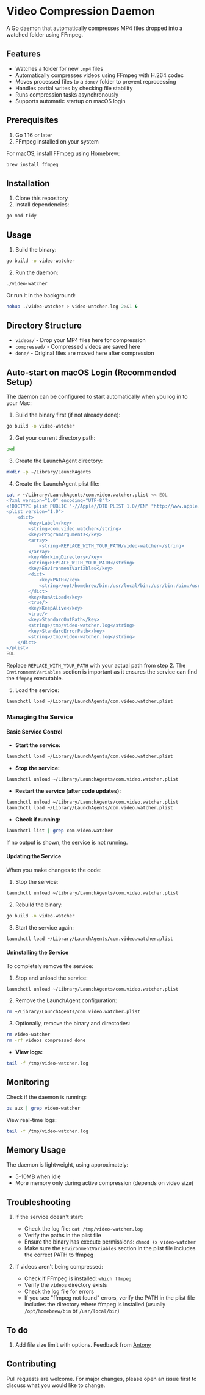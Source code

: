 # Video Compression Daemon

A Go daemon that automatically compresses MP4 files dropped into a watched folder using FFmpeg.

## Features

- Watches a folder for new `.mp4` files
- Automatically compresses videos using FFmpeg with H.264 codec
- Moves processed files to a `done/` folder to prevent reprocessing
- Handles partial writes by checking file stability
- Runs compression tasks asynchronously
- Supports automatic startup on macOS login

## Prerequisites

1. Go 1.16 or later
2. FFmpeg installed on your system

For macOS, install FFmpeg using Homebrew:
```bash
brew install ffmpeg
```

## Installation

1. Clone this repository
2. Install dependencies:
```bash
go mod tidy
```

## Usage

1. Build the binary:
```bash
go build -o video-watcher
```

2. Run the daemon:
```bash
./video-watcher
```

Or run it in the background:
```bash
nohup ./video-watcher > video-watcher.log 2>&1 &
```

## Directory Structure

- `videos/` - Drop your MP4 files here for compression
- `compressed/` - Compressed videos are saved here
- `done/` - Original files are moved here after compression

## Auto-start on macOS Login (Recommended Setup)

The daemon can be configured to start automatically when you log in to your Mac:

1. Build the binary first (if not already done):
```bash
go build -o video-watcher
```

2. Get your current directory path:
```bash
pwd
```

3. Create the LaunchAgent directory:
```bash
mkdir -p ~/Library/LaunchAgents
```

4. Create the LaunchAgent plist file:
```bash
cat > ~/Library/LaunchAgents/com.video.watcher.plist << EOL
<?xml version="1.0" encoding="UTF-8"?>
<!DOCTYPE plist PUBLIC "-//Apple//DTD PLIST 1.0//EN" "http://www.apple.com/DTDs/PropertyList-1.0.dtd">
<plist version="1.0">
    <dict>
        <key>Label</key>
        <string>com.video.watcher</string>
        <key>ProgramArguments</key>
        <array>
            <string>REPLACE_WITH_YOUR_PATH/video-watcher</string>
        </array>
        <key>WorkingDirectory</key>
        <string>REPLACE_WITH_YOUR_PATH</string>
        <key>EnvironmentVariables</key>
        <dict>
            <key>PATH</key>
            <string>/opt/homebrew/bin:/usr/local/bin:/usr/bin:/bin:/usr/sbin:/sbin</string>
        </dict>
        <key>RunAtLoad</key>
        <true/>
        <key>KeepAlive</key>
        <true/>
        <key>StandardOutPath</key>
        <string>/tmp/video-watcher.log</string>
        <key>StandardErrorPath</key>
        <string>/tmp/video-watcher.log</string>
    </dict>
</plist>
EOL
```

Replace `REPLACE_WITH_YOUR_PATH` with your actual path from step 2. The `EnvironmentVariables` section is important as it ensures the service can find the `ffmpeg` executable.

5. Load the service:
```bash
launchctl load ~/Library/LaunchAgents/com.video.watcher.plist
```

### Managing the Service

#### Basic Service Control

- **Start the service:**
```bash
launchctl load ~/Library/LaunchAgents/com.video.watcher.plist
```

- **Stop the service:**
```bash
launchctl unload ~/Library/LaunchAgents/com.video.watcher.plist
```

- **Restart the service (after code updates):**
```bash
launchctl unload ~/Library/LaunchAgents/com.video.watcher.plist
launchctl load ~/Library/LaunchAgents/com.video.watcher.plist
```

- **Check if running:**
```bash
launchctl list | grep com.video.watcher
```
If no output is shown, the service is not running.

#### Updating the Service

When you make changes to the code:

1. Stop the service:
```bash
launchctl unload ~/Library/LaunchAgents/com.video.watcher.plist
```

2. Rebuild the binary:
```bash
go build -o video-watcher
```

3. Start the service again:
```bash
launchctl load ~/Library/LaunchAgents/com.video.watcher.plist
```

#### Uninstalling the Service

To completely remove the service:

1. Stop and unload the service:
```bash
launchctl unload ~/Library/LaunchAgents/com.video.watcher.plist
```

2. Remove the LaunchAgent configuration:
```bash
rm ~/Library/LaunchAgents/com.video.watcher.plist
```

3. Optionally, remove the binary and directories:
```bash
rm video-watcher
rm -rf videos compressed done
```

- **View logs:**
```bash
tail -f /tmp/video-watcher.log
```

## Monitoring

Check if the daemon is running:
```bash
ps aux | grep video-watcher
```

View real-time logs:
```bash
tail -f /tmp/video-watcher.log
```

## Memory Usage

The daemon is lightweight, using approximately:
- 5-10MB when idle
- More memory only during active compression (depends on video size)

## Troubleshooting

1. If the service doesn't start:
   - Check the log file: `cat /tmp/video-watcher.log`
   - Verify the paths in the plist file
   - Ensure the binary has execute permissions: `chmod +x video-watcher`
   - Make sure the `EnvironmentVariables` section in the plist file includes the correct PATH to ffmpeg

2. If videos aren't being compressed:
   - Check if FFmpeg is installed: `which ffmpeg`
   - Verify the `videos` directory exists
   - Check the log file for errors
   - If you see "ffmpeg not found" errors, verify the PATH in the plist file includes the directory where ffmpeg is installed (usually `/opt/homebrew/bin` or `/usr/local/bin`)
  
## To do
1. Add file size limit with options. Feedback from [Antony](https://x.com/antduchofficial/status/1901595068504346807)

## Contributing

Pull requests are welcome. For major changes, please open an issue first to discuss what you would like to change.
